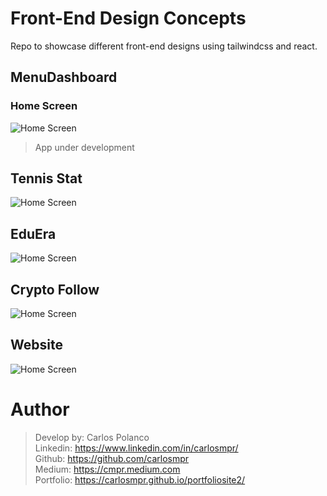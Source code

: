 # Front-End Design Concepts

 Repo to showcase different front-end designs using tailwindcss and react. 

## MenuDashboard

### Home Screen 

![Home Screen](https://imagesandstuff.s3.amazonaws.com/Screen+Shot+2021-10-10+at+9.16.48+AM.png)

>App under development

## Tennis Stat
![Home Screen](https://imagesandstuff.s3.amazonaws.com/tennisDashboard.png)


## EduEra
![Home Screen](https://imagesandstuff.s3.amazonaws.com/class.png)


## Crypto Follow
![Home Screen](https://imagesandstuff.s3.amazonaws.com/crypto2.png)


## Website
![Home Screen](https://imagesandstuff.s3.amazonaws.com/website.gif)

# Author
>Develop by: Carlos Polanco<br>
Linkedin: https://www.linkedin.com/in/carlosmpr/<br>
Github: https://github.com/carlosmpr<br>
Medium: https://cmpr.medium.com<br>
Portfolio: https://carlosmpr.github.io/portfoliosite2/


